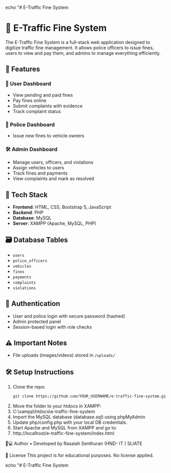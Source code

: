 echo "# E-Traffic Fine System

# 🚦 E-Traffic Fine System

The E-Traffic Fine System is a full-stack web application designed to digitize traffic fine management. It allows police officers to issue fines, users to view and pay them, and admins to manage everything efficiently.

## 📌 Features

### 👤 User Dashboard
- View pending and paid fines
- Pay fines online
- Submit complaints with evidence
- Track complaint status

### 👮 Police Dashboard
- Issue new fines to vehicle owners

### 🛠️ Admin Dashboard
- Manage users, officers, and violations
- Assign vehicles to users
- Track fines and payments
- View complaints and mark as resolved

## 📂 Tech Stack

- **Frontend**: HTML, CSS, Bootstrap 5, JavaScript
- **Backend**: PHP
- **Database**: MySQL
- **Server**: XAMPP (Apache, MySQL, PHP)

## 🗃️ Database Tables

- `users`
- `police_officers`
- `vehicles`
- `fines`
- `payments`
- `complaints`
- `violations`

## 🔐 Authentication

- User and police login with secure password (hashed)
- Admin protected panel
- Session-based login with role checks

## ⚠️ Important Notes

- File uploads (images/videos) stored in `/uploads/`
## 🛠️ Setup Instructions

1. Clone the repo:
   ```bash
   git clone https://github.com/YOUR_USERNAME/e-traffic-fine-system.git
2.	Move the folder to your htdocs in XAMPP:
3.	C:\xampp\htdocs\e-traffic-fine-system
4.	Import the MySQL database (database.sql) using phpMyAdmin
5.	Update php/config.php with your local DB credentials.
6.	Start Apache and MySQL from XAMPP and go to:
7.	http://localhost/e-traffic-fine-system/index.html

🧑💻 Author
•	Developed by Rasaiah Senthuran (HND- IT )  SLIATE

📃 License
This project is for educational purposes. No license applied.

echo "# E-Traffic Fine System

